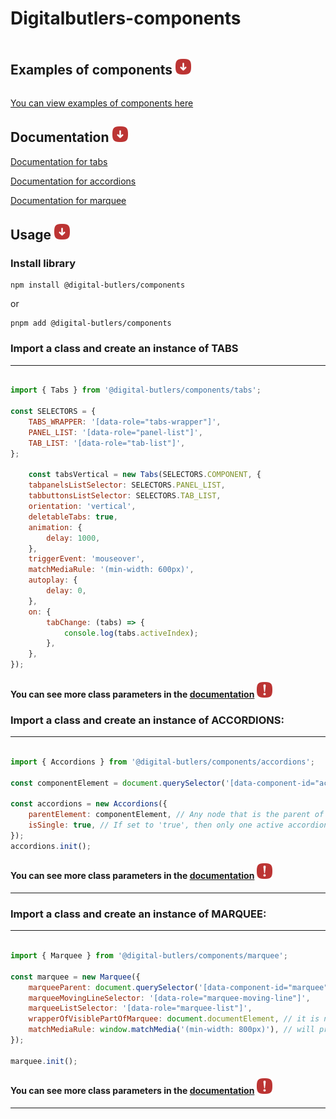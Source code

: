 # Digitalbutlers-components
<div style="display: flex">

## Examples of components <img src="https://github.com/DigitalButlersOrganization/DB-digitalbutlers-components/blob/master/src/icons/arrow-down.svg" width="25" height="25"/>
</div>

[You can view examples of components here](https://digitalbutlers-components.webflow.io/)

## Documentation <img src="https://github.com/DigitalButlersOrganization/DB-digitalbutlers-components/blob/master/src/icons/arrow-down.svg" width="25" height="25"/>

[Documentation for tabs](https://github.com/DigitalButlersOrganization/DB-digitalbutlers-components/blob/master/src/lib/components/tabs/README.md)

[Documentation for accordions](https://github.com/DigitalButlersOrganization/DB-digitalbutlers-components/blob/master/src/lib/components/accordions/README.md)

[Documentation for marquee](https://github.com/DigitalButlersOrganization/DB-digitalbutlers-components/blob/master/src/lib/components/marquee/README.md)


## Usage <img src="https://github.com/DigitalButlersOrganization/DB-digitalbutlers-components/blob/master/src/icons/arrow-down.svg" width="25" height="25"/>

### Install library

```
npm install @digital-butlers/components
```

or

```
pnpm add @digital-butlers/components
```

### Import a class and create an instance of TABS

<hr>


```javascript

import { Tabs } from '@digital-butlers/components/tabs';

const SELECTORS = {
	TABS_WRAPPER: '[data-role="tabs-wrapper"]',
	PANEL_LIST: '[data-role="panel-list"]',
	TAB_LIST: '[data-role="tab-list"]',
};

	const tabsVertical = new Tabs(SELECTORS.COMPONENT, {
	tabpanelsListSelector: SELECTORS.PANEL_LIST,
	tabbuttonsListSelector: SELECTORS.TAB_LIST,
	orientation: 'vertical',
	deletableTabs: true,
	animation: {
		delay: 1000,
	},
	triggerEvent: 'mouseover',
	matchMediaRule: '(min-width: 600px)',
	autoplay: {
		delay: 0,
	},
	on: {
		tabChange: (tabs) => {
			console.log(tabs.activeIndex);
		},
	},
});
```
#### You can see more class parameters in the [documentation](https://github.com/DigitalButlersOrganization/DB-digitalbutlers-components/blob/master/src/lib/components/tabs/README.md) <img src="https://github.com/DigitalButlersOrganization/DB-digitalbutlers-components/blob/master/src/icons/exclamation-mark.svg" width="25" height="25"/>

### Import a class and create an instance of ACCORDIONS:

<hr>


```javascript

import { Accordions } from '@digital-butlers/components/accordions';

const componentElement = document.querySelector('[data-component-id="accordions"]'); //

const accordions = new Accordions({
	parentElement: componentElement, // Any node that is the parent of an accordion. It is advisable to specify the nearest parent
	isSingle: true, // If set to 'true', then only one active accordion element can be turned on at a time
});
accordions.init();
```

#### You can see more class parameters in the [documentation](https://github.com/DigitalButlersOrganization/DB-digitalbutlers-components/blob/master/src/lib/components/accordions/README.md) <img src="https://github.com/DigitalButlersOrganization/DB-digitalbutlers-components/blob/master/src/icons/exclamation-mark.svg" width="25" height="25"/>


<hr>


### Import a class and create an instance of MARQUEE:

<hr>


```javascript

import { Marquee } from '@digital-butlers/components/marquee';

const marquee = new Marquee({
	marqueeParent: document.querySelector('[data-component-id="marquee"]'),
	marqueeMovingLineSelector: '[data-role="marquee-moving-line"]',
	marqueeListSelector: '[data-role="marquee-list"]',
	wrapperOfVisiblePartOfMarquee: document.documentElement, // it is needed to measure the width of the visible part of the running line
	matchMediaRule: window.matchMedia('(min-width: 800px)'), // will prevent the tab changing if window.matchMedia doesn't match
});

marquee.init();

```

#### You can see more class parameters in the [documentation](https://github.com/DigitalButlersOrganization/DB-digitalbutlers-components/blob/master/src/lib/components/marquee/README.md) <img src="https://github.com/DigitalButlersOrganization/DB-digitalbutlers-components/blob/master/src/icons/exclamation-mark.svg" width="25" height="25"/>


<hr>
